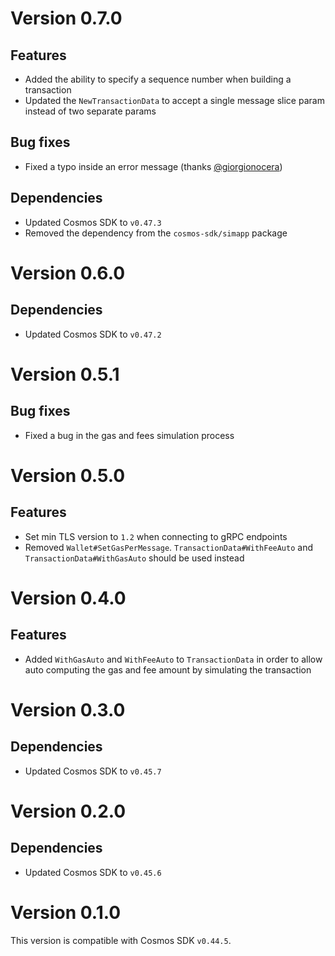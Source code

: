 # Version 0.7.0
## Features
- Added the ability to specify a sequence number when building a transaction 
- Updated the `NewTransactionData` to accept a single message slice param instead of two separate params

## Bug fixes
- Fixed a typo inside an error message (thanks [@giorgionocera](https://github.com/giorgionocera))

## Dependencies
- Updated Cosmos SDK to `v0.47.3`
- Removed the dependency from the `cosmos-sdk/simapp` package

# Version 0.6.0
## Dependencies
- Updated Cosmos SDK to `v0.47.2`

# Version 0.5.1
## Bug fixes
- Fixed a bug in the gas and fees simulation process

# Version 0.5.0
## Features
- Set min TLS version to `1.2` when connecting to gRPC endpoints
- Removed `Wallet#SetGasPerMessage`. `TransactionData#WithFeeAuto` and `TransactionData#WithGasAuto` should be used instead

# Version 0.4.0
## Features
- Added `WithGasAuto` and `WithFeeAuto` to `TransactionData` in order to allow auto computing the gas and fee amount by simulating the transaction

# Version 0.3.0
## Dependencies
- Updated Cosmos SDK to `v0.45.7`

# Version 0.2.0
## Dependencies
- Updated Cosmos SDK to `v0.45.6`

# Version 0.1.0
This version is compatible with Cosmos SDK `v0.44.5`.